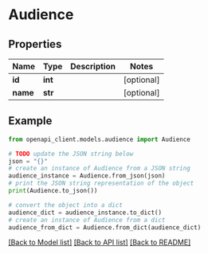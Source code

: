 # Audience


## Properties

Name | Type | Description | Notes
------------ | ------------- | ------------- | -------------
**id** | **int** |  | [optional] 
**name** | **str** |  | [optional] 

## Example

```python
from openapi_client.models.audience import Audience

# TODO update the JSON string below
json = "{}"
# create an instance of Audience from a JSON string
audience_instance = Audience.from_json(json)
# print the JSON string representation of the object
print(Audience.to_json())

# convert the object into a dict
audience_dict = audience_instance.to_dict()
# create an instance of Audience from a dict
audience_from_dict = Audience.from_dict(audience_dict)
```
[[Back to Model list]](../README.md#documentation-for-models) [[Back to API list]](../README.md#documentation-for-api-endpoints) [[Back to README]](../README.md)


